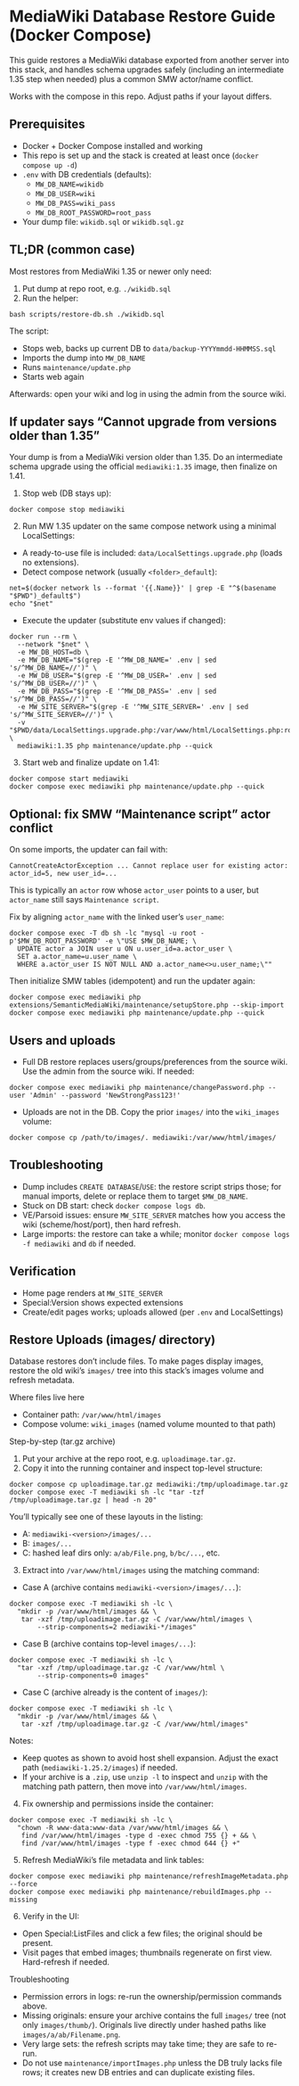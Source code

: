 # MediaWiki Database Restore Guide (Docker Compose)

This guide restores a MediaWiki database exported from another server into this stack, and handles schema upgrades safely (including an intermediate 1.35 step when needed) plus a common SMW actor/name conflict.

Works with the compose in this repo. Adjust paths if your layout differs.

## Prerequisites
- Docker + Docker Compose installed and working
- This repo is set up and the stack is created at least once (`docker compose up -d`)
- `.env` with DB credentials (defaults):
  - `MW_DB_NAME=wikidb`
  - `MW_DB_USER=wiki`
  - `MW_DB_PASS=wiki_pass`
  - `MW_DB_ROOT_PASSWORD=root_pass`
- Your dump file: `wikidb.sql` or `wikidb.sql.gz`

## TL;DR (common case)
Most restores from MediaWiki 1.35 or newer only need:

1) Put dump at repo root, e.g. `./wikidb.sql`
2) Run the helper:

```
bash scripts/restore-db.sh ./wikidb.sql
```

The script:
- Stops web, backs up current DB to `data/backup-YYYYmmdd-HHMMSS.sql`
- Imports the dump into `MW_DB_NAME`
- Runs `maintenance/update.php`
- Starts web again

Afterwards: open your wiki and log in using the admin from the source wiki.

## If updater says “Cannot upgrade from versions older than 1.35”
Your dump is from a MediaWiki version older than 1.35. Do an intermediate schema upgrade using the official `mediawiki:1.35` image, then finalize on 1.41.

1) Stop web (DB stays up):

```
docker compose stop mediawiki
```

2) Run MW 1.35 updater on the same compose network using a minimal LocalSettings:

- A ready-to-use file is included: `data/LocalSettings.upgrade.php` (loads no extensions).
- Detect compose network (usually `<folder>_default`):

```
net=$(docker network ls --format '{{.Name}}' | grep -E "^$(basename "$PWD")_default$")
echo "$net"
```

- Execute the updater (substitute env values if changed):

```
docker run --rm \
  --network "$net" \
  -e MW_DB_HOST=db \
  -e MW_DB_NAME="$(grep -E '^MW_DB_NAME=' .env | sed 's/^MW_DB_NAME=//')" \
  -e MW_DB_USER="$(grep -E '^MW_DB_USER=' .env | sed 's/^MW_DB_USER=//')" \
  -e MW_DB_PASS="$(grep -E '^MW_DB_PASS=' .env | sed 's/^MW_DB_PASS=//')" \
  -e MW_SITE_SERVER="$(grep -E '^MW_SITE_SERVER=' .env | sed 's/^MW_SITE_SERVER=//')" \
  -v "$PWD/data/LocalSettings.upgrade.php:/var/www/html/LocalSettings.php:ro" \
  mediawiki:1.35 php maintenance/update.php --quick
```

3) Start web and finalize update on 1.41:

```
docker compose start mediawiki
docker compose exec mediawiki php maintenance/update.php --quick
```

## Optional: fix SMW “Maintenance script” actor conflict
On some imports, the updater can fail with:

```
CannotCreateActorException ... Cannot replace user for existing actor: actor_id=5, new user_id=...
```

This is typically an `actor` row whose `actor_user` points to a user, but `actor_name` still says `Maintenance script`.

Fix by aligning `actor_name` with the linked user’s `user_name`:

```
docker compose exec -T db sh -lc "mysql -u root -p'$MW_DB_ROOT_PASSWORD' -e \"USE $MW_DB_NAME; \
  UPDATE actor a JOIN user u ON u.user_id=a.actor_user \
  SET a.actor_name=u.user_name \
  WHERE a.actor_user IS NOT NULL AND a.actor_name<>u.user_name;\""
```

Then initialize SMW tables (idempotent) and run the updater again:

```
docker compose exec mediawiki php extensions/SemanticMediaWiki/maintenance/setupStore.php --skip-import
docker compose exec mediawiki php maintenance/update.php --quick
```

## Users and uploads
- Full DB restore replaces users/groups/preferences from the source wiki. Use the admin from the source wiki. If needed:

```
docker compose exec mediawiki php maintenance/changePassword.php --user 'Admin' --password 'NewStrongPass123!'
```

- Uploads are not in the DB. Copy the prior `images/` into the `wiki_images` volume:

```
docker compose cp /path/to/images/. mediawiki:/var/www/html/images/
```

## Troubleshooting
- Dump includes `CREATE DATABASE`/`USE`: the restore script strips those; for manual imports, delete or replace them to target `$MW_DB_NAME`.
- Stuck on DB start: check `docker compose logs db`.
- VE/Parsoid issues: ensure `MW_SITE_SERVER` matches how you access the wiki (scheme/host/port), then hard refresh.
- Large imports: the restore can take a while; monitor `docker compose logs -f mediawiki` and `db` if needed.

## Verification
- Home page renders at `MW_SITE_SERVER`
- Special:Version shows expected extensions
- Create/edit pages works; uploads allowed (per `.env` and LocalSettings)

## Restore Uploads (images/ directory)
Database restores don’t include files. To make pages display images, restore the old wiki’s `images/` tree into this stack’s images volume and refresh metadata.

Where files live here
- Container path: `/var/www/html/images`
- Compose volume: `wiki_images` (named volume mounted to that path)

Step-by-step (tar.gz archive)
1) Put your archive at the repo root, e.g. `uploadimage.tar.gz`.
2) Copy it into the running container and inspect top-level structure:

```
docker compose cp uploadimage.tar.gz mediawiki:/tmp/uploadimage.tar.gz
docker compose exec -T mediawiki sh -lc "tar -tzf /tmp/uploadimage.tar.gz | head -n 20"
```

You’ll typically see one of these layouts in the listing:
- A: `mediawiki-<version>/images/...`
- B: `images/...`
- C: hashed leaf dirs only: `a/ab/File.png`, `b/bc/...`, etc.

3) Extract into `/var/www/html/images` using the matching command:
- Case A (archive contains `mediawiki-<version>/images/...`):

```
docker compose exec -T mediawiki sh -lc \
  "mkdir -p /var/www/html/images && \
   tar -xzf /tmp/uploadimage.tar.gz -C /var/www/html/images \
       --strip-components=2 mediawiki-*/images"
```

- Case B (archive contains top-level `images/...`):

```
docker compose exec -T mediawiki sh -lc \
  "tar -xzf /tmp/uploadimage.tar.gz -C /var/www/html \
       --strip-components=0 images"
```

- Case C (archive already is the content of `images/`):

```
docker compose exec -T mediawiki sh -lc \
  "mkdir -p /var/www/html/images && \
   tar -xzf /tmp/uploadimage.tar.gz -C /var/www/html/images"
```

Notes:
- Keep quotes as shown to avoid host shell expansion. Adjust the exact path (`mediawiki-1.25.2/images`) if needed.
- If your archive is a `.zip`, use `unzip -l` to inspect and `unzip` with the matching path pattern, then move into `/var/www/html/images`.

4) Fix ownership and permissions inside the container:

```
docker compose exec -T mediawiki sh -lc \
  "chown -R www-data:www-data /var/www/html/images && \
   find /var/www/html/images -type d -exec chmod 755 {} + && \
   find /var/www/html/images -type f -exec chmod 644 {} +"
```

5) Refresh MediaWiki’s file metadata and link tables:

```
docker compose exec mediawiki php maintenance/refreshImageMetadata.php --force
docker compose exec mediawiki php maintenance/rebuildImages.php --missing
```

6) Verify in the UI:
- Open Special:ListFiles and click a few files; the original should be present.
- Visit pages that embed images; thumbnails regenerate on first view. Hard-refresh if needed.

Troubleshooting
- Permission errors in logs: re-run the ownership/permission commands above.
- Missing originals: ensure your archive contains the full `images/` tree (not only `images/thumb/`). Originals live directly under hashed paths like `images/a/ab/Filename.png`.
- Very large sets: the refresh scripts may take time; they are safe to re-run.
- Do not use `maintenance/importImages.php` unless the DB truly lacks file rows; it creates new DB entries and can duplicate existing files.
